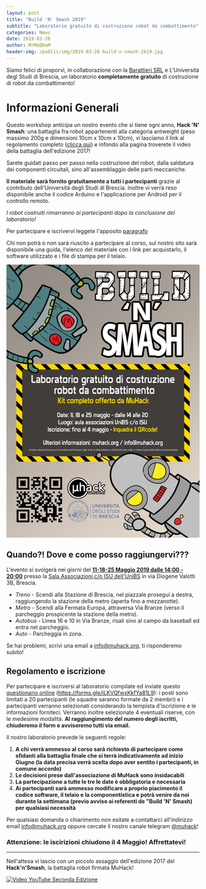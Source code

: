 ```yaml
---
layout: post
title: "Build 'N' Smash 2019"
subtitle: "Laboratorio gratuito di costruzione robot da combattimento"
categories: News
date: 2019-03-26
author: MrMoDDoM
header-img: /public/img/2019-03-26-build-n-smash-2k19.jpg
---
```


Siamo felici di proporvi, in collaborazione con la [Barattieri SRL](https://barattieri.info/) e L'Università degl Studi di Brescia, un laboratorio __completamente gratuito__ di costruzione di robot da combattimento!

# Informazioni Generali

Questo workshop anticipa un nostro evento che si tiene ogni anno, __Hack 'N' Smash__: una battaglia fra robot appartenenti alla categoria antweight (peso massimo 200g e dimensioni 10cm x 10cm x 10cm), vi lasciamo il link al regolamento completo ([clicca qui](/public/doc/regolamento-hack-n-smash.pdf)) e infondo alla pagina troverete il video della battaglia dell'edizione 2017!

Sarete guidati passo per passo nella costruzione del robot, dalla saldatura dei componenti circuitali, sino all'assemblaggio delle parti meccaniche.

__Il materiale sarà fornito gratuitamente a tutti i partecipanti__ grazie al contributo dell'Università degli Studi di Brescia.
Inoltre vi verrà reso disponibile anche il codice Arduino e l'applicazione per Android per il controllo remoto.

_I robot costruiti rimarranno ai partecipanti dopo la conclusione del laboratorio!_

Per partecipare e iscrivervi leggete l'apposito [paragrafo](#regolamento-e-iscrizione)

Chi non potrà o non sarà riuscito a partecipare al corso, sul nostro sito sarà disponibile una guida, l'elenco del materiale con i link per acquistarlo, il software utilizzato e i file di stampa per il telaio.

![Flyer](/public/img/2019-03-26-build-n-smash-2k19.jpg "Condividimi!" )

## Quando?! Dove e come posso raggiungervi???

L'evento si svolgerà nei giorni del  __<u>11-18-25 Maggio 2019 dalle 14:00 - 20:00</u>__ presso la [Sala Associazioni c/o ISU dell'UniBS](https://goo.gl/maps/sB5veuG4jdM2) in via Diogene Valotti 3B, Brescia.

* <span class="fa fa-1x fa-train"> *Treno*</span> - Scendi alla Stazione di Brescia, nel piazzale prosegui a destra, raggiungendo la stazione della metro (aperta fino a mezzanotte).
* <span class="fa fa-1x fa-subway"> *Metro*</span> - Scendi alla Fermata Europa, attraversa Via Branze (verso il parcheggio prospicente la stazione della metro).
* <span class="fa fa-1x fa-bus"> *Autobus*</span> - Linea 16 e 10 in Via Branze, risali sino al campo da baseball ed entra nel parcheggio.
* <span class="fa fa-1x fa-car"> *Auto*</span> - Parcheggia in zona.

Se hai problemi, scrivi una email a [info@muhack.org](mailto:info@muhack.org), ti risponderemo subito!

## Regolamento e iscrizione

Per partecipare e iscriversi al laboratorio compilate ed inviate questo [questionario online](https://forms.gle/iLKVQfwxKkfYa81L9) (<https://forms.gle/iLKVQfwxKkfYa81L9>): i posti sono limitati a 20 partecipanti (le squadre saranno formate da 2 membri) e i partecipanti verranno selezionati considerando la tempista d'iscrizione e le informazioni forniteci. Verranno inoltre selezionate 4 eventuali riserve, con le medesime modalità.
__Al raggiungimento del numero degli iscritti, chiuderemo il form e avviseremo tutti via email.__

Il nostro laboratorio prevede le seguenti regole:
1. __A chi verrà ammesso al corso sarà richiesto di partecipare come sfidanti alla battaglia finale che si terrà indicativamente ad inizio Giugno (la data precisa verrà scelta dopo aver sentito i partecipanti, in comune accordo)__
2. __Le decisioni prese dall'associazione di MuHack sono insidacabili__
3. __La partecipazione a tutte le tre le date è obbligatoria e necessaria__
4. __Ai partecipanti sarà ammesso modificare a proprio piacimento il codice software, il telaio e la componentistica e potrà venire da noi durante la settimana (previo avviso ai referenti de "Build 'N' Smash) per qualsiasi necessità__

Per qualsiasi domanda o chiarimento non esitate a contattarci all'indirizzo email [info@muhack.org](mailto:info@muhack.org) oppure cercate il nostro canale telegram [@muhack](https://t.me/muhack)!

### Attenzione: le iscirizioni chiudono il 4 Maggio! Affrettatevi!

---

Nell'attesa vi lascio con un piccolo assaggio dell'edizione 2017 del __Hack'n'Smash__, la battaglia robot firmata MuHack!

[![Video YouTube Seconda Edizione](https://img.youtube.com/vi/YeqrAlOSkOY/0.jpg)](https://www.youtube.com/watch?v=YeqrAlOSkOY)
